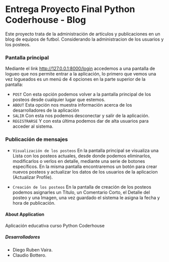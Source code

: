 
# Entrega Proyecto Final Python Coderhouse - Blog
Este proyecto trata de la administración de artículos y publicaciones en un blog de equipos de futbol. Considerando la administracion de los usuarios y los posteos.


### Pantalla principal
Mediante el link http://127.0.0.1:8000/login accedemos a una pantalla de logueo que nos permite entrar a la aplicación, lo primero que vemos una vez logueados es un menú de 4 opciones en la parte superior de la pantalla:
- `POST`
Con esta opción podemos volver a la pantalla principal de los posteos desde cualquier lugar que estemos.
- `ABOUT`
Esta opción nos muestra información acerca de los desarrolladores de la aplicación
- `SALIR`
Con esta nos podemos desconectar y salir de la aplicación.
- `REGISTRARSE`
Y con esta última podemos dar de alta usuarios para acceder al sistema.

### Publicación de mensajes
- `Visualización de los posteos`
En la pantalla principal se visualiza una Lista con los posteos actuales, desde donde podemos eliminarlos, modificarlos o verlos en detalle, mediante una serie de botones específicos. En la misma pantalla encontraremos un botón para crear nuevos posteos y actualizar los datos de los usuarios de la aplicacion (Actualizar Profile).

- `Creación de los posteos`
En la pantalla de creación de los posteos podemos asignarles un Título, un Comentario Corto, el Detalle del posteo y una Imagen, una vez guardado el sistema le asigna la fecha y hora de publicación. 



#### About Application
Aplicación educativa curso Python Coderhouse


##### Desarrolladores
- Diego Ruben Vaira.
- Claudio Bottero.


